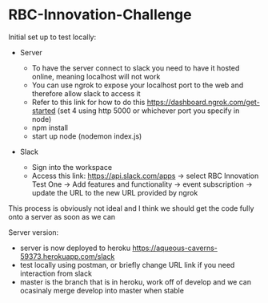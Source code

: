 # RBC-Innovation-Challenge

Initial set up to test locally:
- Server
  - To have the server connect to slack you need to have it hosted online, meaning localhost will not work
  - You can use ngrok to expose your localhost port to the web and therefore allow slack to access it
  - Refer to this link for how to do this https://dashboard.ngrok.com/get-started (set 4 using http 5000 or whichever port you specify in node)
  - npm install 
  - start up node (nodemon index.js)
  
- Slack
  - Sign into the workspace
  - Access this link: https://api.slack.com/apps -> select RBC Innovation Test One -> Add features and functionality -> event subscription -> update the URL to the new URL provided by ngrok
  
This process is obviously not ideal and I think we should get the code fully onto a server as soon as we can

Server version:
- server is now deployed to heroku https://aqueous-caverns-59373.herokuapp.com/slack
- test locally using postman, or briefly change URL link if you need interaction from slack
- master is the branch that is in heroku, work off of develop and we can ocasinaly merge develop into master when stable
